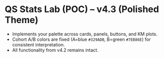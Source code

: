 # QS Stats Lab (POC) – v4.3 (Polished Theme)
- Implements your palette across cards, panels, buttons, and KM plots.
- Cohort A/B colors are fixed (A=blue `#329ADB`, B=green `#7EB86E`) for consistent interpretation.
- All functionality from v4.2 remains intact.
